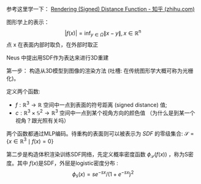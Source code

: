 
参考这里学一下：
[Rendering (Signed) Distance Function - 知乎 (zhihu.com)](https://zhuanlan.zhihu.com/p/345227118)



图形学上的表示：
$$|f(x)|=\inf _{y \in \Omega}\|x-y\|, x \in \mathbb{R}^{\mathrm{n}}$$
点 x 在表面内部时取负，在外部时取正


Neus 中提出用SDF作为表达来进行3D重建


第一步：
构造从3D模型到图像的渲染方法 (吐槽: 在传统图形学大概可称为光栅化)。

定义两个函数:
* $f: \mathbb{R}^3 \rightarrow \mathbb{R}$ 空间中一点到表面的符号距离 (signed distance) 值;
* $c: \mathbb{R}^3 \times \mathbb{S}^2 \rightarrow \mathbb{R}^3$ 空间中一点到某个视角方向的颜色值   （为什么是到某一个视角？跟光照有关吗）

两个函数都通过MLP编码。待重构的表面则可以被表示为 $S D F$ 的零级集合: $\mathcal{S}=\left\{x \in \mathbb{R}^3 \mid f(x)=0\right\}$

第二步是构造体积渲染训练SDF网络，先定义概率密度函数 $\phi_{\mathcal{S}}(f(x))$ ，称为S密度。其中 $f(x)$是SDF，外层是logistic密度分布 : 
$$
\phi_s(x)=s e^{-s x} /\left(1+e^{-s x}\right)^2
$$










